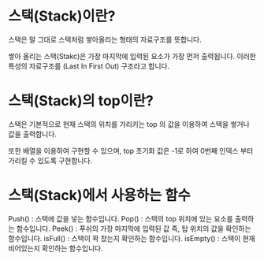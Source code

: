 # 스택(Stack)이란?
스택은 말 그대로 스택처럼 쌓아올리는 형태의 자료구조를 뜻합니다. 

쌓아 올리는 스택(Stakc)은 가장 마지막에 입력된 요소가 가장 먼저 출력됩니다. 이러한 특성의 자료구조를 (Last In First Out) 구조라고 합니다.

# 스택(Stack)의 top이란?
스택은 기본적으로 현재 스택의 위치를 가리키는 top 의 값을 이용하여 스택을 쌓거나 값을 출력합니다.

또한 배열을 이용하여 구현할 수 있으며, top 초기화 값은 -1로 하여 0번째 인덱스 부터 가리킬 수 있도록 구현합니다.


# 스택(Stack)에서 사용하는 함수
Push() : 스택에 값을 넣는 함수입니다.
Pop() : 스택의 top 위치에 있는 요소를 출력하는 함수입니다. 
Peek() : 푸쉬의 가장 마지막에 입력된 값 즉, 탑 위치의 값을 확인하는 함수입니다.
isFull() : 스택이 꽉 찼는지 확인하는 함수입니다.
isEmpty() : 스택이 현재 비어있는지 확인하는 함수입니다. 